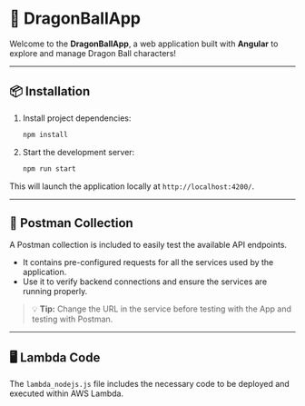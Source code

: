 # 🐲 DragonBallApp

Welcome to the **DragonBallApp**, a web application built with **Angular** to explore and manage Dragon Ball characters!

---

## 📦 Installation

1. Install project dependencies:

    ```bash
    npm install
    ```

2. Start the development server:

    ```bash
    npm run start
    ```

This will launch the application locally at `http://localhost:4200/`.

---

## 🔗 Postman Collection

A Postman collection is included to easily test the available API endpoints.

- It contains pre-configured requests for all the services used by the application.
- Use it to verify backend connections and ensure the services are running properly.

> 💡 **Tip:** Change the URL in the service before testing with the App and testing with Postman.

---

## 🖥️ Lambda Code 

The `lambda_nodejs.js` file includes the necessary code to be deployed and executed within AWS Lambda.

